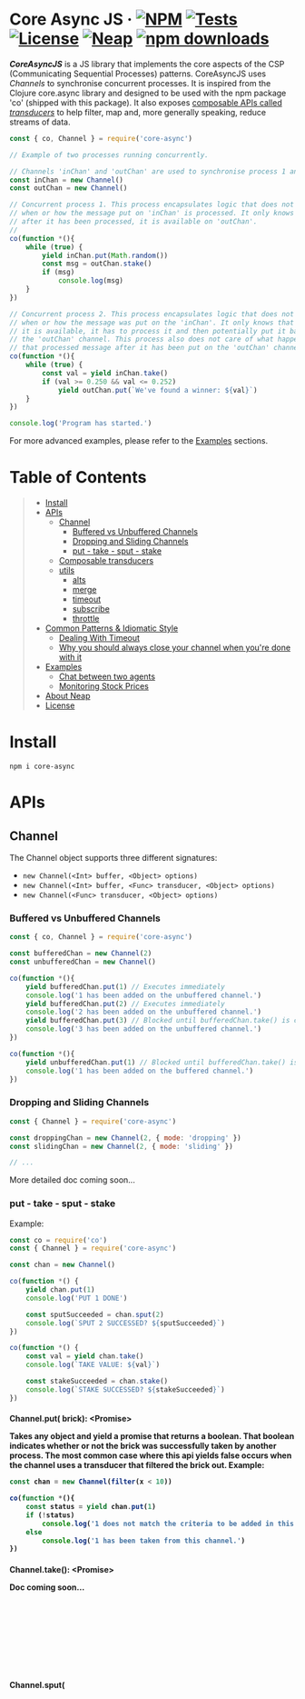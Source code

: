 # Core Async JS &middot;  [![NPM](https://img.shields.io/npm/v/core-async.svg?style=flat)](https://www.npmjs.com/package/core-async) [![Tests](https://travis-ci.org/nicolasdao/core-async.svg?branch=master)](https://travis-ci.org/nicolasdao/core-async) [![License](https://img.shields.io/badge/License-BSD%203--Clause-blue.svg)](https://opensource.org/licenses/BSD-3-Clause) [![Neap](https://neap.co/img/made_by_neap.svg)](#this-is-what-we-re-up-to) [![npm downloads](https://img.shields.io/npm/dt/core-async.svg?style=flat)](https://www.npmjs.com/package/core-async)
__*CoreAsyncJS*__ is a JS library that implements the core aspects of the CSP (Communicating Sequential Processes) patterns. CoreAsyncJS uses _Channels_ to synchronise concurrent processes. It is inspired from the Clojure core.async library and designed to be used with the npm package 'co' (shipped with this package). It also exposes [composable APIs called _transducers_](#composable-transducers) to help filter, map and, more generally speaking, reduce streams of data.

```js
const { co, Channel } = require('core-async')

// Example of two processes running concurrently. 

// Channels 'inChan' and 'outChan' are used to synchronise process 1 and process 2.
const inChan = new Channel()
const outChan = new Channel()

// Concurrent process 1. This process encapsulates logic that does not care 
// when or how the message put on 'inChan' is processed. It only knows that
// after it has been processed, it is available on 'outChan'.
// 
co(function *(){
	while (true) {
		yield inChan.put(Math.random())
		const msg = outChan.stake()
		if (msg)
			console.log(msg)
	}
})

// Concurrent process 2. This process encapsulates logic that does not care 
// when or how the message was put on the 'inChan'. It only knows that when 
// it is available, it has to process it and then potentially put it back on
// the 'outChan' channel. This process also does not care of what happens to
// that processed message after it has been put on the 'outChan' channel.
co(function *(){
	while (true) {
		const val = yield inChan.take()
		if (val >= 0.250 && val <= 0.252)
			yield outChan.put(`We've found a winner: ${val}`)
	}
})

console.log('Program has started.')
```

For more advanced examples, please refer to the [Examples](#examples) sections.


# Table of Contents

> * [Install](#install) 
> * [APIs](#apis) 
>	- [Channel](#channel)
>		- [Buffered vs Unbuffered Channels](#buffered-vs-unbuffered-channels)
>		- [Dropping and Sliding Channels](#dropping-and-sliding-channels)
>		- [put - take - sput - stake](#put---take---sput---stake)
>	- [Composable transducers](#composable-transducers)
>	- [utils](#utils)
>		- [alts](#alts)
>		- [merge](#merge)
>		- [timeout](#timeout)
>		- [subscribe](#subscribe)
>		- [throttle](#throttle)
> * [Common Patterns & Idiomatic Style](#common-patterns--idiomatic-style)
>	- [Dealing With Timeout](#dealing-with-timeout)
>	- [Why you should always close your channel when you're done with it](#why-you-should-always-close-your-channel-when-youre-done-with-it)
> * [Examples](#examples)
>	- [Chat between two agents](#chat-between-two-agents)
>	- [Monitoring Stock Prices](#monitoring-stock-prices)
> * [About Neap](#this-is-what-we-re-up-to)
> * [License](#license)


# Install
```
npm i core-async
```

# APIs
## Channel

The Channel object supports three different signatures:
- `new Channel(<Int> buffer, <Object> options)`
- `new Channel(<Int> buffer, <Func> transducer, <Object> options)`
- `new Channel(<Func> transducer, <Object> options)`

### Buffered vs Unbuffered Channels

```js
const { co, Channel } = require('core-async')

const bufferedChan = new Channel(2)
const unbufferedChan = new Channel()

co(function *(){
	yield bufferedChan.put(1) // Executes immediately
	console.log('1 has been added on the unbuffered channel.')
	yield bufferedChan.put(2) // Executes immediately
	console.log('2 has been added on the unbuffered channel.')
	yield bufferedChan.put(3) // Blocked until bufferedChan.take() is called.
	console.log('3 has been added on the unbuffered channel.')
})

co(function *(){
	yield unbufferedChan.put(1) // Blocked until bufferedChan.take() is called.
	console.log('1 has been added on the buffered channel.')
})
```

### Dropping and Sliding Channels

```js
const { Channel } = require('core-async')

const droppingChan = new Channel(2, { mode: 'dropping' })
const slidingChan = new Channel(2, { mode: 'sliding' })

// ...
```

More detailed doc coming soon... 

### put - take - sput - stake

Example:

```js
const co = require('co')
const { Channel } = require('core-async')

const chan = new Channel()

co(function *() {
	yield chan.put(1)
	console.log('PUT 1 DONE')

	const sputSucceeded = chan.sput(2)
	console.log(`SPUT 2 SUCCESSED? ${sputSucceeded}`)
})

co(function *() {
	const val = yield chan.take()
	console.log(`TAKE VALUE: ${val}`)

	const stakeSucceeded = chan.stake()
	console.log(`STAKE SUCCESSED? ${stakeSucceeded}`)
})
```

#### Channel.put(<Object> brick): <Promise<Boolean>>

Takes any object and yield a promise that returns a boolean. That boolean indicates whether or not the brick was successfully taken by another process. The most common case where this api yields false occurs when the channel uses a transducer that filtered the brick out. Example:

```js
const chan = new Channel(filter(x < 10))

co(function *(){
	const status = yield chan.put(1)
	if (!status)
		console.log('1 does not match the criteria to be added in this channel.')
	else
		console.log('1 has been taken from this channel.')
})
```

#### Channel.take(): <Promise<Object>>

Doc coming soon...

#### Channel.sput(<Object> brick): Boolean

Doc coming soon...

#### Channel.stake(): Object

Doc coming soon...

## Composable transducers

A Transducer is a fancy name for a function that can transform data. Why not call this a transformer then? Well, this is indeed a transformer, but it has an extra key property thanks to the way it is implemented: Composition. You can compose multiple transducers together to make a new one, which really helps with code reusability and better encapsulation and separation of concerns. Under the hood, this is achieved by leveraging reducers, hence the name transducer (transform, reduce, tadaaa). The following two examples should help make those concepts clearer:

_Creating a channel that only accepts numbers strictly greater than one:_

```js
const { co, Channel, transducer: { filter } } = require('./src')

// Channel that only accepts numbers strictly greater than one. 
const chan = new Channel(filter(x => x > 1))

// Process 1 - Adds three numbers on the channel.
co(function *() {
	let status = yield chan.put(1)
	if (!status) console.log('1 was not put on the channel.')
	status = yield chan.put(2)
	if (!status) console.log('2 was not put on the channel.')
	status = yield chan.put(3)
	if (!status) console.log('3 was not put on the channel.')
})

// Process 2 - Display the outputs from 'chan'
co(function *(){
	while(true) {
		const val = yield chan.take()
		console.log(`${val} was taken from the channel.`)
	}
})
```

_Creating a channel that:_
- _Only accepts numbers between this interval: [0.25000, 0.25002]_
- _Multiply the filtered numbers by 100,000._
- _Accumulate the numbers in an object._

```js
const { co, Channel, transducer: { compose, filter, map, reduce } } = require('./src')

// Composed transducer
const doSomething = compose(
	filter(x => x >= 0.25000 && x <= 0.25002), // Filter transducer
	map(x => x*100000), // Map transducer
	reduce((acc,x,idx) => ({ total:acc.total+x, idx }), { total:0 }) // Reduce transducer
)

// Channel that accepts data based on the 'doSomething' transducer. 
const chan = new Channel(doSomething)

// Process 1 - Adds random numbers (between 0 and 1) to chan. 
// If the number is rejected by the rules defined in 'doSomething',
// a message is displayed to the console: 'Attempt 28143 invalid: 0.4839460780147258'
co(function *() {
	let i = 0
	while(true) {
		const v = Math.random()
		const status = yield chan.put(v)
		if (status)
			i = 0
		else {
			i++
			process.stdout.clearLine()
			process.stdout.cursorTo(0)
			process.stdout.write(`Attempt ${i} invalid: ${v}`)
		}
	}
})

// Process 2 - Display the outputs from 'chan'
co(function *(){
	while(true) {
		const { total, idx } = yield chan.take()
		console.log(`\n${idx}: ${total}`)
	}
})
```

### filter(<Func<Object,Int,Boolean>> predicate): <Func<Object,Object>> output

`predicate` is a high-order binary operators function that returns a boolean. The first operator is the input object. The second operator is the object index in the stream. This `output` function returns one the following:
- If the _predicate_ returns true, the `output` function returns the original input object.
- If the _predicate_ returns false, the `output` function returns a specific NOMATCHKEY string(1) signaling that the input should not be added to the channel. 

> (1) NOMATCHKEY: `no_match_7WmYhpJF33VG3X2dEqCQSwauKRb4zrPIRCh19zDF`

### map(<Func<Object,Int,Object>> transform): <Func<Object,Object>>

Doc coming soon...

### reduce(<Func<Object,Object,Int,Object>> reduceFn): <Func<Object,Object>>

Doc coming soon...

### compose(<Func<Object,Object>> transducer1 [,<Func<Object,Object>> transducer2, ...]): <Func<Object,Object>>

Doc coming soon...

## Utils
### alts


```js
const co = require('co')
const { Channel, fn: { alts } } = require('core-async')

const chan1 = new Channel()
const chan2 = new Channel()

co(function *() {
	const [v,chan] = yield alts([chan1, chan2])

	if (chan == chan1)
		console.log(`CHAN 1 WON WITH VALUE: ${v}`)
	else
		console.log(`CHAN 2 WON WITH VALUE: ${v}`)
})

chan1.put('hello')
chan2.put('world')
```

More detailed doc coming soon...

## merge

```js
const co = require('co')
const { Channel, fn: { merge } } = require('core-async')

const chan1 = new Channel()
const chan2 = new Channel()

co(function *() {
	const mergedChan = yield merge([chan1, chan2])

	while(true) {
		const v = yield mergedChan.take()
		console.log(v)
	}
})

chan1.put(1)
chan1.put(2)
chan1.put(3)
chan2.put('Hello')
chan2.put('world!')
chan2.put('This rocks!')
```

More detailed doc coming soon...

### timeout

`timeout` returns an empty buffer channel that puts a brick onto it after a predetermined amount of milliseconds. This designs to deal with timeouts in a very idiomatic way as demontrated in the [Dealing With Timeout](#dealing-with-timeout) section.

```js
const co = require('co')
const { utils: { timeout } } = require('core-async')

co(function *() {
	const t = timeout(5000)
	console.log('Start waiting for 5 seconds...')

	yield t.take()

	console.log('Done waiting!')
})
```

## subscribe

```js
const co = require('co')
const { Channel, utils: { subscribe } } = require('core-async')

const source = new Channel()

const numberSusbcriber = new Channel()
const wordSusbcriber = new Channel()

subscribe(source,[{
	chan: numberSusbcriber,
	rule: data => typeof(data) == 'number'
}, {
	chan: wordSusbcriber,
	rule: data => typeof(data) == 'string'
}])

co(function *(){
	while(true) {
		const data = yield numberSusbcriber.take()
		console.log(`NUMBER RECEIVED: ${data}`)
	}
})

co(function *(){
	while(true) {
		const data = yield wordSusbcriber.take()
		console.log(`WORD RECEIVED: ${data}`)
	}
})

const a = [1,'one',2,'two',3,'three']
a.map(data => source.put(data))
```

More detailed doc coming soon...

## throttle


```js
const co = require('co')
const { utils: { throttle } } = require('core-async')

const delay = t => new Promise(resolve => setTimeout(resolve, t))
const seed = (size=0) => Array.apply(null, Array(size))

// Array of parameterless functions
const lotsOfConcurrentTasks = seed(1000).map((_,i) => (() => delay(Math.round(Math.random()*10000)).then(() => `TASK ${i} DONE`)))

co(function *(){
	// This executes maximum 20 tasks at a time
	const results = yield throttle(lotsOfConcurrentTasks, 20)
	console.log(results)
	// => ['TASK 0 DONE', 'TASK 1 DONE', 'TASK 2 DONE', ..., 'TASK 999 DONE']
})
```

More detailed doc coming soon...


# Common Patterns & Idiomatic Style
## Dealing With Timeout

With channels, the combination of the `alts` and `timeout` functions makes dealing with timeouts straightforward:

```js
const co = require('co')
const { Channel, alts, timeout } = require('core-async')

const numberChan = new Channel()

// 1. Keeps adding number forever
co(function *(){
	let counter = 0
	while(true)
		yield numberChan.put(++counter)
})

// 2. Exit the process after 3 seconds.
co(function *() {
	const t = timeout(3000)
	let carryOn = true
	while(carryOn) {
		const [v,chan] = yield alts([numberChan,t])
		// Checks which channel has returned. If this is the 'timeout' channel, then stop.
		carryOn = chan != t
		if (carryOn) console.log(`Number: ${v}`) 
	}
	console.log(`We're done here.`)
})
```

## Why you should always close your channel when you're done with it

In NodeJS, channels are just a nice pattern to syncronize the event loop so you can write code that leverages complex concurency models. When a channel is created, streaming bricks to it or requesting bricks from it result in adding new tasks on the event loop. There are scenarios where it is desirable that the event loop flushes those tasks, and that's why the `close()` api exists. One such example is properly ending the execution of an AWS Lambda. In theory, an AWS Lambda stops its execution when its callback function is called. However, that's not exactly true. If there are still pending tasks in its event loop, the AWS Lambda will stay idle, potentially consuming bilaable resources for doing nothing. 

# Examples
## Chat between two agents

The following demoes 2 lightweight threads thanks to the __*co*__ library. The communication between those 2 threads is managed by the __*core-async*__ Channel called `chatBetween_t1_t2`. The 2 lightweight threads can be seen as 2 users chatting with each other.

```js
const co = require('co')
const { Channel } = require('core-async')

const chatBetween_t1_t2 = new Channel()

co(function *() {
	console.log('STARING LIGHTWEIGHT THREAD T1')
	// Say 'hello' to thread 2 and waiting for answer
	yield chatBetween_t1_t2.put('Hello')
	
	// Waiting for answer from thread 2
	const msg1 = yield chatBetween_t1_t2.take()
	console.log(`				   T2 says: ${msg1}`)
	
	// Responding to thread 2
	yield chatBetween_t1_t2.put(`Going to the beach in 
	 an hour. Want to come?`)
	
	// Waiting for answer from thread 2
	const msg2 = yield chatBetween_t1_t2.take()
	console.log(`				   T2 says: ${msg2}`)
	
	// Responding to thread 2 
	yield chatBetween_t1_t2.put(`No worries mate! Bring 
	 some frothies. See you 
	 there!`)
})

co(function *() {
	console.log('STARING LIGHTWEIGHT THREAD T2')
	
	// Waiting for the first message from T1
	const msg1 = yield chatBetween_t1_t2.take()
	console.log(`T1 says: ${msg1}`)
	
	// Replying to T1 
	yield chatBetween_t1_t2.put(`Hi T1. What's up?`)
	
	// Waiting for answer from thread 1
	const msg2 = yield chatBetween_t1_t2.take()
	console.log(`T1 says: ${msg2}`)
	
	// Replying to T1 
	yield chatBetween_t1_t2.put(`Sounds great. I'll meet 
					    you there. Thanks for the invite.`)
	
	// Waiting for answer from thread 1
	const msg3 = yield chatBetween_t1_t2.take()
	console.log(`T1 says: ${msg3}`)

	// Closing channel. Though this is not necessary in this case, it is still a best practice 
	// (more about why it is important to close your channel in the section
	// 'Why you should always close your channel when you're done with it').
	chatBetween_t1_t2.close()
})

// OUTPUT:
// =======
// STARING LIGHTWEIGHT THREAD T1
// STARING LIGHTWEIGHT THREAD T2
// T1 says: Hello
// 					T2 says: Hi T1. What's up?
// T1 says: Going to the beach in
// 	    an hour. Want to come?
// 			   		T2 says: Sounds great. I'll meet
// 						 you there. Thanks for the invite.
// T1 says: No worries mate! Bring
// 	    some frothies. See you
// 	    there!
```

## Monitoring Stock Prices

The following snippet monitors the FAANG and check which one moves by more than 5% (up or down) over a certain period of time. If it does,
an alert is sent.

```js
const co = require('co')
const { Channel } = require('core-async')

const STOCKS = ['FB','AAPL', 'AMZN', 'NFLX', 'GOOGL'] // FAANG tickers
const CHECK_INTERVAL = 100 // Check every 100ms. In reality you'd change that to 1 minute.
const SLIDING_WINDOW = 60  // 60 minutes
const PRICE_CHANGE_THRESHOLD = 0.05 // 1 percent

// GENERIC FUNCTIONS NEEDED FOR THIS DEMO. 
const delay = t => new Promise(resolve => setTimeout(resolve, t))
const getRandomNumber = ({ start, end }) => {
	const endDoesNotExist = end === undefined
	if (start == undefined && endDoesNotExist)
		return Math.random()
	
	const _start = start >= 0 ? Math.round(start) : 0
	const _end = end >= 0 ? Math.round(end) : 0
	const size = endDoesNotExist ? _start : (_end - _start)
	const offset = endDoesNotExist ? 0 : _start
	return offset + Math.floor(Math.random() * size)
}

const getStockPrice = ticker => Promise.resolve({ ticker, price:getRandomNumber({ start:100, end: 110 }) })

const getSignificantPriceChange = (priceHistory, percThreshold) => {
	const snapshotT0 = priceHistory[0]
	const snapshotT1 = priceHistory.slice(-1)[0]
	const percChange = (snapshotT1.price-snapshotT0.price)/snapshotT0.price
	if (Math.abs(percChange) >= percThreshold) 
		return { percChange: (percChange*100).toFixed(1), t0: snapshotT0, t1: snapshotT1 }
	else
		return null
}

const sendPriceAlert = ({ ticker, priceChange }) => Promise.resolve({ ticker, priceChange }).then(() => { 
	console.log(`Price of ${ticker} ${priceChange.percChange < 0 ? 'dropped' : 'increased' } by ${priceChange.percChange}% in the last hour.`) 
})


// THE INTERESTING PIECE OF CODE THAT USES CORE-ASYNC
const STOCK_DATA = STOCKS.map(ticker => ({ ticker, chan: new Channel() }))

const main = () => 
	STOCK_DATA.forEach(({ ticker, chan }) => 
		// 1. Create a lightweight thread for each stock which continuously check prices.
		co(function *() {
			while (true) {
				const { price } = yield getStockPrice(ticker)
				chan.put({ price, date: Date.now() })
				yield delay(CHECK_INTERVAL)
			}
		})

		// 2. Create a lightweight thread for each stock that decide if an alert must be sent each time a new price is received.
		co(function *() {
			let priceHist = []
			while (true) {
				const priceSnapshot = yield chan.take()
				priceHist.push(priceSnapshot)
				if (priceHist.length == SLIDING_WINDOW) {
					const priceChange = getSignificantPriceChange(priceHist, PRICE_CHANGE_THRESHOLD)
					if (priceChange) {
						priceHist = []
						sendPriceAlert({ ticker, priceChange })
					} else
						priceHist.splice(0,1)
				}
				yield delay(CHECK_INTERVAL)
			}
		})
	)

main()

```

# This Is What We re Up To
We are Neap, an Australian Technology consultancy powering the startup ecosystem in Sydney. We simply love building Tech and also meeting new people, so don't hesitate to connect with us at [https://neap.co](https://neap.co).

Our other open-sourced projects:

#### GraphQL
* [__*graphql-serverless*__](https://github.com/nicolasdao/graphql-serverless): GraphQL (incl. a GraphiQL interface) middleware for [webfunc](https://github.com/nicolasdao/webfunc).
* [__*schemaglue*__](https://github.com/nicolasdao/schemaglue): Naturally breaks down your monolithic graphql schema into bits and pieces and then glue them back together.
* [__*graphql-s2s*__](https://github.com/nicolasdao/graphql-s2s): Add GraphQL Schema support for type inheritance, generic typing, metadata decoration. Transpile the enriched GraphQL string schema into the standard string schema understood by graphql.js and the Apollo server client.
* [__*graphql-authorize*__](https://github.com/nicolasdao/graphql-authorize.git): Authorization middleware for [graphql-serverless](https://github.com/nicolasdao/graphql-serverless). Add inline authorization straight into your GraphQl schema to restrict access to certain fields based on your user's rights.

#### React & React Native
* [__*react-native-game-engine*__](https://github.com/bberak/react-native-game-engine): A lightweight game engine for react native.
* [__*react-native-game-engine-handbook*__](https://github.com/bberak/react-native-game-engine-handbook): A React Native app showcasing some examples using react-native-game-engine.

#### Tools
* [__*aws-cloudwatch-logger*__](https://github.com/nicolasdao/aws-cloudwatch-logger): Promise based logger for AWS CloudWatch LogStream.

# License
Copyright (c) 2017-2019, Neap Pty Ltd.
All rights reserved.

Redistribution and use in source and binary forms, with or without modification, are permitted provided that the following conditions are met:
* Redistributions of source code must retain the above copyright notice, this list of conditions and the following disclaimer.
* Redistributions in binary form must reproduce the above copyright notice, this list of conditions and the following disclaimer in the documentation and/or other materials provided with the distribution.
* Neither the name of Neap Pty Ltd nor the names of its contributors may be used to endorse or promote products derived from this software without specific prior written permission.

THIS SOFTWARE IS PROVIDED BY THE COPYRIGHT HOLDERS AND CONTRIBUTORS "AS IS" AND
ANY EXPRESS OR IMPLIED WARRANTIES, INCLUDING, BUT NOT LIMITED TO, THE IMPLIED
WARRANTIES OF MERCHANTABILITY AND FITNESS FOR A PARTICULAR PURPOSE ARE
DISCLAIMED. IN NO EVENT SHALL NEAP PTY LTD BE LIABLE FOR ANY
DIRECT, INDIRECT, INCIDENTAL, SPECIAL, EXEMPLARY, OR CONSEQUENTIAL DAMAGES
(INCLUDING, BUT NOT LIMITED TO, PROCUREMENT OF SUBSTITUTE GOODS OR SERVICES;
LOSS OF USE, DATA, OR PROFITS; OR BUSINESS INTERRUPTION) HOWEVER CAUSED AND
ON ANY THEORY OF LIABILITY, WHETHER IN CONTRACT, STRICT LIABILITY, OR TORT
(INCLUDING NEGLIGENCE OR OTHERWISE) ARISING IN ANY WAY OUT OF THE USE OF THIS
SOFTWARE, EVEN IF ADVISED OF THE POSSIBILITY OF SUCH DAMAGE.

<p align="center"><a href="https://neap.co" target="_blank"><img src="https://neap.co/img/neap_color_horizontal.png" alt="Neap Pty Ltd logo" title="Neap" height="89" width="200"/></a></p>
